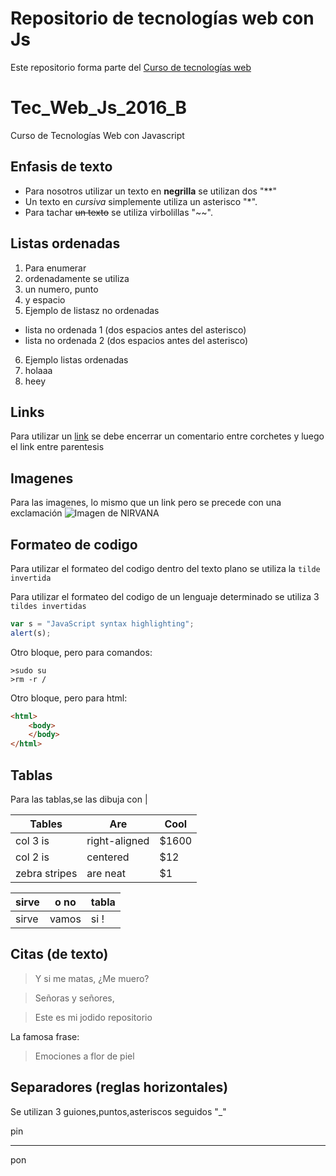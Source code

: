 # Repositorio de tecnologías web con Js
Este repositorio forma parte del [Curso de tecnologías web](https://github.com/adrianeguez/Tec_Web_Js_2016_B)


# Tec_Web_Js_2016_B
Curso de Tecnologías Web con Javascript

## Enfasis de texto
* Para nosotros utilizar un texto en **negrilla** se utilizan dos "**"
* Un texto en *cursiva* simplemente utiliza un asterisco "*".
* Para tachar ~~un texto~~ se utiliza virbolillas "~~".

## Listas ordenadas
1. Para enumerar
2. ordenadamente se utiliza
3. un numero, punto
4. y espacio
5. Ejemplo de listasz no ordenadas
 * lista no ordenada 1 (dos espacios antes del asterisco)
 * lista no ordenada 2 (dos espacios antes del asterisco)
6. Ejemplo listas ordenadas
 1. holaaa
 2. heey
 
## Links
Para utilizar un [link](https://github.com/adrianeguez/Tec_Web_Js_2016_B) se debe encerrar un comentario entre corchetes y luego el link entre parentesis

## Imagenes
Para las imagenes, lo mismo que un link pero se precede con una exclamación
![Imagen de NIRVANA](http://vignette3.wikia.nocookie.net/nirvana/images/8/80/Nirvana-Wallpaper.jpg/revision/latest?cb=20130412204553 "Nirvana")

## Formateo de codigo
Para utilizar el formateo del codigo dentro del texto plano se utiliza la `tilde invertida`

Para utilizar el formateo del codigo de un lenguaje determinado se utiliza 3 `tildes invertidas`
```javascript
var s = "JavaScript syntax highlighting";
alert(s);
```
Otro bloque, pero para comandos:
```
>sudo su
>rm -r /

```
Otro bloque, pero para html:
```html
<html>
    <body>
    </body>
</html>
```
## Tablas
Para las tablas,se las dibuja con |

| Tables        | Are           | Cool  |
| --- | --- | --- |
| col 3 is      | right-aligned | $1600 |
| col 2 is      | centered      |   $12 |
| zebra stripes | are neat      |    $1 |

| sirve | o no  | tabla |
| --- | --- | --- |      
| sirve | vamos | si !  |

## Citas (de texto)

> Y si me matas, ¿Me muero?

> Señoras y señores,

> Este es mi jodido repositorio

La famosa frase:

> Emociones a flor de piel

## Separadores (reglas horizontales)

Se utilizan 3 guiones,puntos,asteriscos seguidos "_"

pin

---

pon
